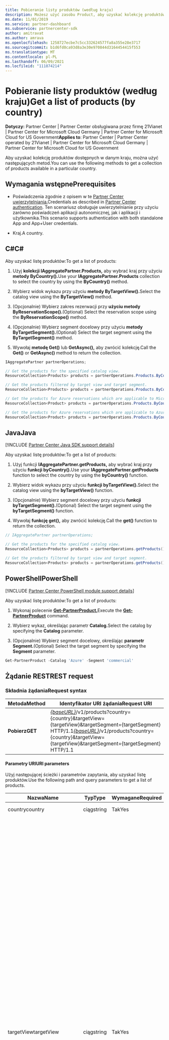 ```yaml
---
title: Pobieranie listy produktów (według kraju)
description: Możesz użyć zasobu Product, aby uzyskać kolekcję produktów według kraju klienta.
ms.date: 11/01/2019
ms.service: partner-dashboard
ms.subservice: partnercenter-sdk
author: amitravat
ms.author: amrava
ms.openlocfilehash: 1258727ecbe7c5cc332624577fa8a355e28e3717
ms.sourcegitcommit: b1d6fd0ca93d8a3e30e970844d3164454415f553
ms.translationtype: MT
ms.contentlocale: pl-PL
ms.lasthandoff: 06/09/2021
ms.locfileid: "111874214"
---
```

# <a name="get-a-list-of-products-by-country"></a><span data-ttu-id="36ce4-103">Pobieranie listy produktów (według kraju)</span><span class="sxs-lookup"><span data-stu-id="36ce4-103">Get a list of products (by country)</span></span>

<span data-ttu-id="36ce4-104">**Dotyczy:** Partner Center | Partner Center obsługiwana przez firmę 21Vianet | Partner Center for Microsoft Cloud Germany | Partner Center for Microsoft Cloud for US Government</span><span class="sxs-lookup"><span data-stu-id="36ce4-104">**Applies to**: Partner Center | Partner Center operated by 21Vianet | Partner Center for Microsoft Cloud Germany | Partner Center for Microsoft Cloud for US Government</span></span>

<span data-ttu-id="36ce4-105">Aby uzyskać kolekcję produktów dostępnych w danym kraju, można użyć następujących metod.</span><span class="sxs-lookup"><span data-stu-id="36ce4-105">You can use the following methods to get a collection of products available in a particular country.</span></span>

## <a name="prerequisites"></a><span data-ttu-id="36ce4-106">Wymagania wstępne</span><span class="sxs-lookup"><span data-stu-id="36ce4-106">Prerequisites</span></span>

- <span data-ttu-id="36ce4-107">Poświadczenia zgodnie z opisem w te [Partner Center uwierzytelniania.](partner-center-authentication.md)</span><span class="sxs-lookup"><span data-stu-id="36ce4-107">Credentials as described in [Partner Center authentication](partner-center-authentication.md).</span></span> <span data-ttu-id="36ce4-108">Ten scenariusz obsługuje uwierzytelnianie przy użyciu zarówno poświadczeń aplikacji autonomicznej, jak i aplikacji i użytkownika.</span><span class="sxs-lookup"><span data-stu-id="36ce4-108">This scenario supports authentication with both standalone App and App+User credentials.</span></span>

- <span data-ttu-id="36ce4-109">Kraj.</span><span class="sxs-lookup"><span data-stu-id="36ce4-109">A country.</span></span>

## <a name="c"></a><span data-ttu-id="36ce4-110">C\#</span><span class="sxs-lookup"><span data-stu-id="36ce4-110">C\#</span></span>

<span data-ttu-id="36ce4-111">Aby uzyskać listę produktów:</span><span class="sxs-lookup"><span data-stu-id="36ce4-111">To get a list of products:</span></span>

1. <span data-ttu-id="36ce4-112">Użyj **kolekcji IAggregatePartner.Products,** aby wybrać kraj przy użyciu **metody ByCountry().**</span><span class="sxs-lookup"><span data-stu-id="36ce4-112">Use your **IAggregatePartner.Products** collection to select the country by using the **ByCountry()** method.</span></span>

2. <span data-ttu-id="36ce4-113">Wybierz widok wykazu przy użyciu **metody ByTargetView().**</span><span class="sxs-lookup"><span data-stu-id="36ce4-113">Select the catalog view using the **ByTargetView()** method.</span></span>

3. <span data-ttu-id="36ce4-114">(Opcjonalnie) Wybierz zakres rezerwacji przy **użyciu metody ByReservationScope().**</span><span class="sxs-lookup"><span data-stu-id="36ce4-114">(Optional) Select the reservation scope using the **ByReservationScope()** method.</span></span>

4. <span data-ttu-id="36ce4-115">(Opcjonalnie) Wybierz segment docelowy przy użyciu **metody ByTargetSegment().**</span><span class="sxs-lookup"><span data-stu-id="36ce4-115">(Optional) Select the target segment using the **ByTargetSegment()** method.</span></span>

5. <span data-ttu-id="36ce4-116">Wywołaj **metodę Get()** lub **GetAsync(),** aby zwrócić kolekcję.</span><span class="sxs-lookup"><span data-stu-id="36ce4-116">Call the **Get()** or **GetAsync()** method to return the collection.</span></span>

```csharp
IAggregatePartner partnerOperations;

// Get the products for the specified catalog view.
ResourceCollection<Products> products = partnerOperations.Products.ByCountry("US").ByTargetView("MicrosoftAzure").Get();

// Get the products filtered by target view and target segment.
ResourceCollection<Products> products = partnerOperations.Products.ByCountry("US").ByTargetView("MicrosoftAzure").ByTargetSegment("commercial").Get();

// Get the products for Azure reservations which are applicable to Microsoft Azure (MS-AZR-0145P) subscriptions only.
ResourceCollection<Product> products = partnerOperations.Products.ByCountry("US").ByTargetView("AzureReservations").Get();

// Get the products for Azure reservations which are applicable to Azure plans only.
ResourceCollection<Product> products = partnerOperations.Products.ByCountry("US").ByTargetView("AzureReservations").ByReservationScope("AzurePlan").Get();

```

## <a name="java"></a><span data-ttu-id="36ce4-117">Java</span><span class="sxs-lookup"><span data-stu-id="36ce4-117">Java</span></span>

[!INCLUDE [Partner Center Java SDK support details](../includes/java-sdk-support.md)]

<span data-ttu-id="36ce4-118">Aby uzyskać listę produktów:</span><span class="sxs-lookup"><span data-stu-id="36ce4-118">To get a list of products:</span></span>

1. <span data-ttu-id="36ce4-119">Użyj funkcji **IAggregatePartner.getProducts,** aby wybrać kraj przy użyciu **funkcji byCountry().**</span><span class="sxs-lookup"><span data-stu-id="36ce4-119">Use your **IAggregatePartner.getProducts** function to select the country by using the **byCountry()** function.</span></span>

2. <span data-ttu-id="36ce4-120">Wybierz widok wykazu przy użyciu **funkcji byTargetView().**</span><span class="sxs-lookup"><span data-stu-id="36ce4-120">Select the catalog view using the **byTargetView()** function.</span></span>
3. <span data-ttu-id="36ce4-121">(Opcjonalnie) Wybierz segment docelowy przy użyciu **funkcji byTargetSegment().**</span><span class="sxs-lookup"><span data-stu-id="36ce4-121">(Optional) Select the target segment using the **byTargetSegment()** function.</span></span>

4. <span data-ttu-id="36ce4-122">Wywołaj **funkcję get(),** aby zwrócić kolekcję.</span><span class="sxs-lookup"><span data-stu-id="36ce4-122">Call the **get()** function to return the collection.</span></span>

```java
// IAggregatePartner partnerOperations;

// Get the products for the specified catalog view.
ResourceCollection<Products> products = partnerOperations.getProducts().byCountry("US").byTargetView("Azure").get();

// Get the products filtered by target view and target segment.
ResourceCollection<Products> products = partnerOperations.getProducts().byCountry("US").byTargetView("Azure").byTargetSegment("commercial").get();
```

## <a name="powershell"></a><span data-ttu-id="36ce4-123">PowerShell</span><span class="sxs-lookup"><span data-stu-id="36ce4-123">PowerShell</span></span>

[!INCLUDE [Partner Center PowerShell module support details](../includes/powershell-module-support.md)]

<span data-ttu-id="36ce4-124">Aby uzyskać listę produktów:</span><span class="sxs-lookup"><span data-stu-id="36ce4-124">To get a list of products:</span></span>

1. <span data-ttu-id="36ce4-125">Wykonaj polecenie [**Get-PartnerProduct.**](https://github.com/Microsoft/Partner-Center-PowerShell/blob/master/docs/help/Get-PartnerProduct.md)</span><span class="sxs-lookup"><span data-stu-id="36ce4-125">Execute the [**Get-PartnerProduct**](https://github.com/Microsoft/Partner-Center-PowerShell/blob/master/docs/help/Get-PartnerProduct.md) command.</span></span>

2. <span data-ttu-id="36ce4-126">Wybierz wykaz, określając parametr **Catalog.**</span><span class="sxs-lookup"><span data-stu-id="36ce4-126">Select the catalog by specifying the **Catalog** parameter.</span></span>
3. <span data-ttu-id="36ce4-127">(Opcjonalnie) Wybierz segment docelowy, określając **parametr Segment.**</span><span class="sxs-lookup"><span data-stu-id="36ce4-127">(Optional) Select the target segment by specifying the **Segment** parameter.</span></span>

```powershell
Get-PartnerProduct -Catalog 'Azure' -Segment 'commercial'
```

## <a name="rest-request"></a><span data-ttu-id="36ce4-128">Żądanie REST</span><span class="sxs-lookup"><span data-stu-id="36ce4-128">REST request</span></span>

### <a name="request-syntax"></a><span data-ttu-id="36ce4-129">Składnia żądania</span><span class="sxs-lookup"><span data-stu-id="36ce4-129">Request syntax</span></span>

| <span data-ttu-id="36ce4-130">Metoda</span><span class="sxs-lookup"><span data-stu-id="36ce4-130">Method</span></span>  | <span data-ttu-id="36ce4-131">Identyfikator URI żądania</span><span class="sxs-lookup"><span data-stu-id="36ce4-131">Request URI</span></span>                                                                                                                                    |
|---------|----------------------------------------------------------------------------------------------------------------------------------------------- |
| <span data-ttu-id="36ce4-132">**Pobierz**</span><span class="sxs-lookup"><span data-stu-id="36ce4-132">**GET**</span></span> | <span data-ttu-id="36ce4-133">[*{baseURL}*](partner-center-rest-urls.md)/v1/products?country={country}&targetView={targetView}&targetSegment={targetSegment} HTTP/1.1</span><span class="sxs-lookup"><span data-stu-id="36ce4-133">[*{baseURL}*](partner-center-rest-urls.md)/v1/products?country={country}&targetView={targetView}&targetSegment={targetSegment} HTTP/1.1</span></span> |

#### <a name="uri-parameters"></a><span data-ttu-id="36ce4-134">Parametry URI</span><span class="sxs-lookup"><span data-stu-id="36ce4-134">URI parameters</span></span>

<span data-ttu-id="36ce4-135">Użyj następującej ścieżki i parametrów zapytania, aby uzyskać listę produktów.</span><span class="sxs-lookup"><span data-stu-id="36ce4-135">Use the following path and query parameters to get a list of products.</span></span>

| <span data-ttu-id="36ce4-136">Nazwa</span><span class="sxs-lookup"><span data-stu-id="36ce4-136">Name</span></span>                   | <span data-ttu-id="36ce4-137">Typ</span><span class="sxs-lookup"><span data-stu-id="36ce4-137">Type</span></span>     | <span data-ttu-id="36ce4-138">Wymagane</span><span class="sxs-lookup"><span data-stu-id="36ce4-138">Required</span></span> | <span data-ttu-id="36ce4-139">Opis</span><span class="sxs-lookup"><span data-stu-id="36ce4-139">Description</span></span>                                                             |
|------------------------|----------|----------|-------------------------------------------------------------------------|
| <span data-ttu-id="36ce4-140">country</span><span class="sxs-lookup"><span data-stu-id="36ce4-140">country</span></span>                | <span data-ttu-id="36ce4-141">ciąg</span><span class="sxs-lookup"><span data-stu-id="36ce4-141">string</span></span>   | <span data-ttu-id="36ce4-142">Tak</span><span class="sxs-lookup"><span data-stu-id="36ce4-142">Yes</span></span>      | <span data-ttu-id="36ce4-143">Identyfikator kraju/regionu.</span><span class="sxs-lookup"><span data-stu-id="36ce4-143">The country/region ID.</span></span>                                                  |
| <span data-ttu-id="36ce4-144">targetView</span><span class="sxs-lookup"><span data-stu-id="36ce4-144">targetView</span></span>             | <span data-ttu-id="36ce4-145">ciąg</span><span class="sxs-lookup"><span data-stu-id="36ce4-145">string</span></span>   | <span data-ttu-id="36ce4-146">Tak</span><span class="sxs-lookup"><span data-stu-id="36ce4-146">Yes</span></span>      | <span data-ttu-id="36ce4-147">Określa widok docelowy katalogu.</span><span class="sxs-lookup"><span data-stu-id="36ce4-147">Identifies the target view of the catalog.</span></span> <span data-ttu-id="36ce4-148">Obsługiwane wartości to:</span><span class="sxs-lookup"><span data-stu-id="36ce4-148">The supported values are:</span></span> <br/><br/><span data-ttu-id="36ce4-149">**Azure**, który zawiera wszystkie elementy platformy Azure</span><span class="sxs-lookup"><span data-stu-id="36ce4-149">**Azure**, which includes all Azure items</span></span><br/><br/><span data-ttu-id="36ce4-150">**AzureReservations**, która obejmuje wszystkie elementy rezerwacji platformy Azure</span><span class="sxs-lookup"><span data-stu-id="36ce4-150">**AzureReservations**, which includes all Azure reservation items</span></span><br/><br/><span data-ttu-id="36ce4-151">**AzureReservationsVM,** która zawiera wszystkie elementy rezerwacji maszyny wirtualnej</span><span class="sxs-lookup"><span data-stu-id="36ce4-151">**AzureReservationsVM**, which includes all virtual machine (VM) reservation items</span></span><br/><br/><span data-ttu-id="36ce4-152">**AzureReservationsSQL**, który zawiera wszystkie SQL elementów rezerwacji</span><span class="sxs-lookup"><span data-stu-id="36ce4-152">**AzureReservationsSQL**, which includes all SQL reservation items</span></span><br/><br/><span data-ttu-id="36ce4-153">**AzureReservationsCosmosDb,** który zawiera wszystkie Cosmos rezerwacji bazy danych</span><span class="sxs-lookup"><span data-stu-id="36ce4-153">**AzureReservationsCosmosDb**, which includes all Cosmos database reservation items</span></span><br/><br/><span data-ttu-id="36ce4-154">**MicrosoftAzure**, który zawiera elementy dla Microsoft Azure subskrypcji **(MS-AZR-0145P)** i planów platformy Azure</span><span class="sxs-lookup"><span data-stu-id="36ce4-154">**MicrosoftAzure**, which includes items for Microsoft Azure subscriptions (**MS-AZR-0145P**) and Azure plans</span></span><br/><br/><span data-ttu-id="36ce4-155">**OnlineServices**, który obejmuje wszystkie elementy usług online (w tym produkty platformy handlowej)</span><span class="sxs-lookup"><span data-stu-id="36ce4-155">**OnlineServices**, which includes all online service items (including commercial marketplace products)</span></span><br/><br/><span data-ttu-id="36ce4-156">**Oprogramowanie**, które zawiera wszystkie elementy oprogramowania</span><span class="sxs-lookup"><span data-stu-id="36ce4-156">**Software**, which includes all software items</span></span><br/><br/><span data-ttu-id="36ce4-157">**SoftwareSUSELinux**, który zawiera wszystkie elementy oprogramowania SUSE Linux</span><span class="sxs-lookup"><span data-stu-id="36ce4-157">**SoftwareSUSELinux**, which includes all software SUSE Linux items</span></span><br/><br/><span data-ttu-id="36ce4-158">**SoftwarePerpetual**, który obejmuje wszystkie bezterminowe elementy oprogramowania</span><span class="sxs-lookup"><span data-stu-id="36ce4-158">**SoftwarePerpetual**, which includes all perpetual software items</span></span><br/><br/><span data-ttu-id="36ce4-159">**SoftwareSubscriptions**, która obejmuje wszystkie elementy subskrypcji oprogramowania</span><span class="sxs-lookup"><span data-stu-id="36ce4-159">**SoftwareSubscriptions**, which includes all software subscription items</span></span>    |
| <span data-ttu-id="36ce4-160">targetSegment</span><span class="sxs-lookup"><span data-stu-id="36ce4-160">targetSegment</span></span>          | <span data-ttu-id="36ce4-161">ciąg</span><span class="sxs-lookup"><span data-stu-id="36ce4-161">string</span></span>   | <span data-ttu-id="36ce4-162">Nie</span><span class="sxs-lookup"><span data-stu-id="36ce4-162">No</span></span>       | <span data-ttu-id="36ce4-163">Identyfikuje segment docelowy.</span><span class="sxs-lookup"><span data-stu-id="36ce4-163">Identifies the target segment.</span></span> <span data-ttu-id="36ce4-164">Widok dla różnych odbiorców docelowych.</span><span class="sxs-lookup"><span data-stu-id="36ce4-164">The view for different target audiences.</span></span> <span data-ttu-id="36ce4-165">Obsługiwane wartości to:</span><span class="sxs-lookup"><span data-stu-id="36ce4-165">The supported values are:</span></span> <br/><br/><span data-ttu-id="36ce4-166">**Handlowych**</span><span class="sxs-lookup"><span data-stu-id="36ce4-166">**commercial**</span></span><br/><span data-ttu-id="36ce4-167">**Edukacji**</span><span class="sxs-lookup"><span data-stu-id="36ce4-167">**education**</span></span><br/><span data-ttu-id="36ce4-168">**Rząd**</span><span class="sxs-lookup"><span data-stu-id="36ce4-168">**government**</span></span><br/><span data-ttu-id="36ce4-169">**Non-profit**</span><span class="sxs-lookup"><span data-stu-id="36ce4-169">**nonprofit**</span></span>  |
| <span data-ttu-id="36ce4-170">reservationScope (zakres rezerwacji)</span><span class="sxs-lookup"><span data-stu-id="36ce4-170">reservationScope</span></span> | <span data-ttu-id="36ce4-171">ciąg</span><span class="sxs-lookup"><span data-stu-id="36ce4-171">string</span></span>   | <span data-ttu-id="36ce4-172">Nie</span><span class="sxs-lookup"><span data-stu-id="36ce4-172">No</span></span> | <span data-ttu-id="36ce4-173">Podczas wykonywania zapytania o listę produktów dla rezerwacji platformy Azure określ, aby uzyskać listę produktów, które `reservationScope=AzurePlan` mają zastosowanie do planów platformy Azure.</span><span class="sxs-lookup"><span data-stu-id="36ce4-173">When querying for a list of products for Azure Reservations, specify `reservationScope=AzurePlan` to get a list of products that are applicable to Azure plans.</span></span> <span data-ttu-id="36ce4-174">Wyklucz ten parametr, aby uzyskać listę produktów dla rezerwacji platformy Azure, które mają zastosowanie do subskrypcji Microsoft Azure **(MS-AZR-0145P).**</span><span class="sxs-lookup"><span data-stu-id="36ce4-174">Exclude this parameter to get a list of products for Azure reservations, which are applicable to Microsoft Azure (**MS-AZR-0145P**) subscriptions.</span></span>  |

### <a name="request-headers"></a><span data-ttu-id="36ce4-175">Nagłówki żądań</span><span class="sxs-lookup"><span data-stu-id="36ce4-175">Request headers</span></span>

<span data-ttu-id="36ce4-176">Aby uzyskać więcej informacji, [zobacz Partner Center REST headers (Nagłówki REST).](headers.md)</span><span class="sxs-lookup"><span data-stu-id="36ce4-176">For more information, see [Partner Center REST headers](headers.md).</span></span>

### <a name="request-body"></a><span data-ttu-id="36ce4-177">Treść żądania</span><span class="sxs-lookup"><span data-stu-id="36ce4-177">Request body</span></span>

<span data-ttu-id="36ce4-178">Brak.</span><span class="sxs-lookup"><span data-stu-id="36ce4-178">None.</span></span>

### <a name="request-examples"></a><span data-ttu-id="36ce4-179">Przykłady żądań</span><span class="sxs-lookup"><span data-stu-id="36ce4-179">Request examples</span></span>

#### <a name="products-by-country"></a><span data-ttu-id="36ce4-180">Produkty według kraju</span><span class="sxs-lookup"><span data-stu-id="36ce4-180">Products by country</span></span>

<span data-ttu-id="36ce4-181">Postępuj zgodnie z tym przykładem, aby uzyskać listę produktów według kraju dla subskrypcji Microsoft Azure (MS-AZR-0145P) i planów platformy Azure.</span><span class="sxs-lookup"><span data-stu-id="36ce4-181">Follow this example to get a list of products by country for Microsoft Azure (MS-AZR-0145P) subscriptions and Azure plans.</span></span>

```http
GET https://api.partnercenter.microsoft.com/v1/products?country=US&targetView=MicrosoftAzure HTTP/1.1
Authorization: Bearer
Accept: application/json
MS-RequestId: 031160b2-b0b0-4d40-b2b1-aaa9bb84211d
MS-CorrelationId: 7c1f6619-c176-4040-a88f-2c71f3ba4533
```

#### <a name="azure-vm-reservations-azure-plan"></a><span data-ttu-id="36ce4-182">Rezerwacje maszyn wirtualnych platformy Azure (plan platformy Azure)</span><span class="sxs-lookup"><span data-stu-id="36ce4-182">Azure VM reservations (Azure plan)</span></span>

<span data-ttu-id="36ce4-183">Postępuj zgodnie z tym przykładem, aby uzyskać listę produktów według krajów dla rezerwacji maszyn wirtualnych platformy Azure, które mają zastosowanie do planów platformy Azure.</span><span class="sxs-lookup"><span data-stu-id="36ce4-183">Follow this example to get a list of products by country for Azure VM reservations that are applicable to Azure plans.</span></span>

```http
GET https://api.partnercenter.microsoft.com/v1/products?country=US&targetView=AzureAzureReservationsVM&reservationScope=AzurePlan HTTP/1.1
Authorization: Bearer
Accept: application/json
MS-RequestId: 031160b2-b0b0-4d40-b2b1-aaa9bb84211d
MS-CorrelationId: 7c1f6619-c176-4040-a88f-2c71f3ba4533
```

#### <a name="azure-vm-reservations-for-microsoft-azure-ms-azr-0145p-subscriptions"></a><span data-ttu-id="36ce4-184">Rezerwacje maszyn wirtualnych platformy Azure Microsoft Azure subskrypcji platformy Azure (MS-AZR-0145P)</span><span class="sxs-lookup"><span data-stu-id="36ce4-184">Azure VM reservations for Microsoft Azure (MS-AZR-0145P) subscriptions</span></span>

<span data-ttu-id="36ce4-185">Postępuj zgodnie z tym przykładem, aby uzyskać listę produktów według kraju dla rezerwacji maszyn wirtualnych platformy Azure, które mają zastosowanie do subskrypcji usługi Microsoft Azure (MS-AZR-0145P).</span><span class="sxs-lookup"><span data-stu-id="36ce4-185">Follow this example to get a list of products by country for Azure VM reservations that are applicable to Microsoft Azure (MS-AZR-0145P) subscriptions.</span></span>

```http
GET https://api.partnercenter.microsoft.com/v1/products?country=US&targetView=AzureReservationsVM HTTP/1.1
Authorization: Bearer
Accept: application/json
MS-RequestId: 031160b2-b0b0-4d40-b2b1-aaa9bb84211d
MS-CorrelationId: 7c1f6619-c176-4040-a88f-2c71f3ba4533
```

## <a name="rest-response"></a><span data-ttu-id="36ce4-186">Odpowiedź REST</span><span class="sxs-lookup"><span data-stu-id="36ce4-186">REST response</span></span>

<span data-ttu-id="36ce4-187">W przypadku powodzenia treść odpowiedzi zawiera kolekcję [**zasobów**](product-resources.md#product) produktu.</span><span class="sxs-lookup"><span data-stu-id="36ce4-187">If successful, the response body contains a collection of [**Product**](product-resources.md#product) resources.</span></span>

### <a name="response-success-and-error-codes"></a><span data-ttu-id="36ce4-188">Kody powodzenia i błędów odpowiedzi</span><span class="sxs-lookup"><span data-stu-id="36ce4-188">Response success and error codes</span></span>

<span data-ttu-id="36ce4-189">Każda odpowiedź zawiera kod stanu HTTP, który wskazuje powodzenie lub niepowodzenie, oraz dodatkowe informacje o debugowaniu.</span><span class="sxs-lookup"><span data-stu-id="36ce4-189">Each response comes with an HTTP status code that indicates success or failure and additional debugging information.</span></span> <span data-ttu-id="36ce4-190">Użyj narzędzia śledzenia sieci, aby odczytać ten kod, typ błędu i dodatkowe parametry.</span><span class="sxs-lookup"><span data-stu-id="36ce4-190">Use a network trace tool to read this code, error type, and additional parameters.</span></span> <span data-ttu-id="36ce4-191">Aby uzyskać pełną listę, zobacz [Partner Center kodów błędów](error-codes.md).</span><span class="sxs-lookup"><span data-stu-id="36ce4-191">For the full list, see [Partner Center error codes](error-codes.md).</span></span>

<span data-ttu-id="36ce4-192">Ta metoda zwraca następujące kody błędów:</span><span class="sxs-lookup"><span data-stu-id="36ce4-192">This method returns the following error codes:</span></span>

| <span data-ttu-id="36ce4-193">Kod stanu HTTP</span><span class="sxs-lookup"><span data-stu-id="36ce4-193">HTTP Status Code</span></span>     | <span data-ttu-id="36ce4-194">Kod błędu</span><span class="sxs-lookup"><span data-stu-id="36ce4-194">Error code</span></span>   | <span data-ttu-id="36ce4-195">Opis</span><span class="sxs-lookup"><span data-stu-id="36ce4-195">Description</span></span>                                                                                               |
|----------------------|--------------|-----------------------------------------------------------------------------------------------------------|
| <span data-ttu-id="36ce4-196">403</span><span class="sxs-lookup"><span data-stu-id="36ce4-196">403</span></span>                  | <span data-ttu-id="36ce4-197">400030</span><span class="sxs-lookup"><span data-stu-id="36ce4-197">400030</span></span>       | <span data-ttu-id="36ce4-198">Dostęp do żądanego obiektu targetSegment jest niedozwolone.</span><span class="sxs-lookup"><span data-stu-id="36ce4-198">Access to the requested targetSegment is not allowed.</span></span>                                                     |
| <span data-ttu-id="36ce4-199">403</span><span class="sxs-lookup"><span data-stu-id="36ce4-199">403</span></span>                  | <span data-ttu-id="36ce4-200">400036</span><span class="sxs-lookup"><span data-stu-id="36ce4-200">400036</span></span>       | <span data-ttu-id="36ce4-201">Dostęp do żądanego obiektu targetView nie jest dozwolony.</span><span class="sxs-lookup"><span data-stu-id="36ce4-201">Access to the requested targetView is not allowed.</span></span>                                                        |

### <a name="response-example"></a><span data-ttu-id="36ce4-202">Przykład odpowiedzi</span><span class="sxs-lookup"><span data-stu-id="36ce4-202">Response example</span></span>

```http
{
    "totalCount": 19,
    "items": [
        {
            "id": "DZH318Z0BQ3Q",
            "title": "Virtual Machines DSv2 Series",
            "description": "Dsv2-series instances are the latest generation of D-series instances that will carry more powerful CPUs which are on average about 35% faster than D-series instances, and carry the same memory and disk configurations as the D-series. Dsv2-series instances are based on the latest generation 2.4 GHz Intel Xeon® E5-2673 v3 (Haswell) processor, and with Intel Turbo Boost Technology 2.0 can go to 3.2 GHz.",
            "productType": {
                "id": "Azure",
                "displayName": "Azure",
                "subType": {
                "id": "VirtualMachines",
                "displayName": "VirtualMachines"
                }
            },
            "isMicrosoftProduct": true,
            "publisherName": "Microsoft",
            "links": {
                "skus": {
                    "uri": "/products/DZH318Z0BQ3Q/skus?country=US",
                    "method": "GET",
                    "headers": []
                },
                "self": {
                    "uri": "/products/DZH318Z0BQ3Q?country=US",
                    "method": "GET",
                    "headers": []
                }
            }
        },
        ...
    ],
    "links": {
        "self": {
            "uri": "/products?country=US&targetView=Azure",
            "method": "GET",
            "headers": []
        }
    },
    "attributes": {
        "objectType": "Collection"
    }
}
```
